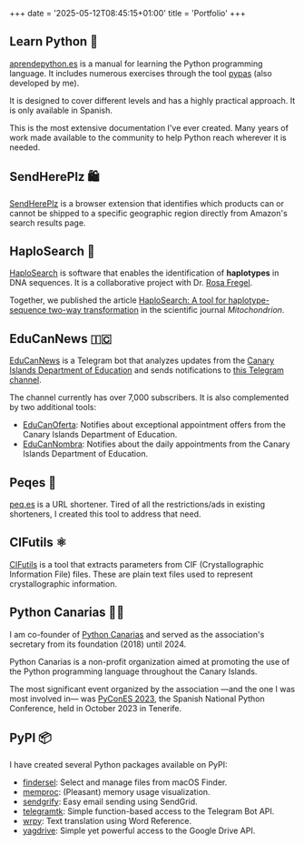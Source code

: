 +++
date = '2025-05-12T08:45:15+01:00'
title = 'Portfolio'
+++

## Learn Python 🐍

[aprendepython.es](https://aprendepython.es) is a manual for learning the Python programming language. It includes numerous exercises through the tool [pypas](https://pypas.es) (also developed by me).

It is designed to cover different levels and has a highly practical approach. It is only available in Spanish.

This is the most extensive documentation I've ever created. Many years of work made available to the community to help Python reach wherever it is needed.

## SendHerePlz 🛍️

[SendHerePlz](https://sendhereplz.com) is a browser extension that identifies which products can or cannot be shipped to a specific geographic region directly from Amazon's search results page.

## HaploSearch 🧬

[HaploSearch](https://haplosearch.com) is software that enables the identification of **haplotypes** in DNA sequences. It is a collaborative project with Dr. [Rosa Fregel](https://portalciencia.ull.es/investigadores/82365/detalle).

Together, we published the article [HaploSearch: A tool for haplotype-sequence two-way transformation](https://www.sciencedirect.com/science/article/abs/pii/S1567724910001959?via%3Dihub) in the scientific journal _Mitochondrion_.

## EduCanNews 🇮🇨

[EduCanNews](https://github.com/sdelquin/educannews) is a Telegram bot that analyzes updates from the [Canary Islands Department of Education](https://www.gobiernodecanarias.org/educacion/web/) and sends notifications to [this Telegram channel](https://t.me/educannews).

The channel currently has over 7,000 subscribers. It is also complemented by two additional tools:

- [EduCanOferta](https://github.com/sdelquin/educanoferta): Notifies about exceptional appointment offers from the Canary Islands Department of Education.
- [EduCanNombra](https://github.com/sdelquin/educannombra): Notifies about the daily appointments from the Canary Islands Department of Education.

## Peqes 🔗

[peq.es](https://peq.es) is a URL shortener. Tired of all the restrictions/ads in existing shorteners, I created this tool to address that need.

## CIFutils ⚛️

[CIFutils](https://cifutils.matraka.es) is a tool that extracts parameters from CIF (Crystallographic Information File) files. These are plain text files used to represent crystallographic information.

## Python Canarias 👨‍💻

I am co-founder of [Python Canarias](https://pythoncanarias.es/) and served as the association's secretary from its foundation (2018) until 2024.

Python Canarias is a non-profit organization aimed at promoting the use of the Python programming language throughout the Canary Islands.

The most significant event organized by the association —and the one I was most involved in— was [PyConES 2023](https://2023.es.pycon.org/), the Spanish National Python Conference, held in October 2023 in Tenerife.

## PyPI 📦

I have created several Python packages available on PyPI:

- [findersel](https://pypi.org/project/findersel/): Select and manage files from macOS Finder.
- [memproc](https://pypi.org/project/memproc/): (Pleasant) memory usage visualization.
- [sendgrify](https://pypi.org/project/sendgrify/): Easy email sending using SendGrid.
- [telegramtk](https://pypi.org/project/telegramtk/): Simple function-based access to the Telegram Bot API.
- [wrpy](https://pypi.org/project/wrpy/): Text translation using Word Reference.
- [yagdrive](https://pypi.org/project/yagdrive/): Simple yet powerful access to the Google Drive API.

